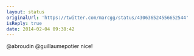 ```yaml
---
layout: status
originalUrl: 'https://twitter.com/marcgg/status/430636524556652544'
isReply: true
date: 2014-02-04 09:38:42
---
```


@abroudin @guillaumepotier nice!

